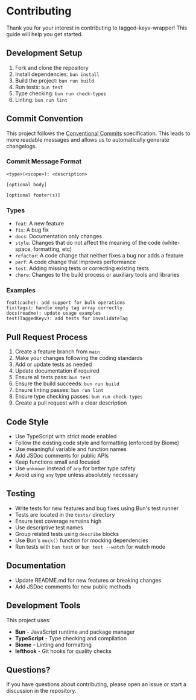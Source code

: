 # Contributing

Thank you for your interest in contributing to tagged-keyv-wrapper! This guide will help you get started.

## Development Setup

1. Fork and clone the repository
2. Install dependencies: `bun install`
3. Build the project: `bun run build`
4. Run tests: `bun test`
5. Type checking: `bun run check-types`
6. Linting: `bun run lint`

## Commit Convention

This project follows the [Conventional Commits](https://www.conventionalcommits.org/) specification. This leads to more readable messages and allows us to automatically generate changelogs.

### Commit Message Format

```
<type>(<scope>): <description>

[optional body]

[optional footer(s)]
```

### Types

- `feat`: A new feature
- `fix`: A bug fix
- `docs`: Documentation only changes
- `style`: Changes that do not affect the meaning of the code (white-space, formatting, etc)
- `refactor`: A code change that neither fixes a bug nor adds a feature
- `perf`: A code change that improves performance
- `test`: Adding missing tests or correcting existing tests
- `chore`: Changes to the build process or auxiliary tools and libraries

### Examples

```
feat(cache): add support for bulk operations
fix(tags): handle empty tag array correctly
docs(readme): update usage examples
test(TaggedKeyv): add tests for invalidateTag
```

## Pull Request Process

1. Create a feature branch from `main`
2. Make your changes following the coding standards
3. Add or update tests as needed
4. Update documentation if required
5. Ensure all tests pass: `bun test`
6. Ensure the build succeeds: `bun run build`
7. Ensure linting passes: `bun run lint`
8. Ensure type checking passes: `bun run check-types`
9. Create a pull request with a clear description

## Code Style

- Use TypeScript with strict mode enabled
- Follow the existing code style and formatting (enforced by Biome)
- Use meaningful variable and function names
- Add JSDoc comments for public APIs
- Keep functions small and focused
- Use `unknown` instead of `any` for better type safety
- Avoid using `any` type unless absolutely necessary

## Testing

- Write tests for new features and bug fixes using Bun's test runner
- Tests are located in the `tests/` directory
- Ensure test coverage remains high
- Use descriptive test names
- Group related tests using `describe` blocks
- Use Bun's `mock()` function for mocking dependencies
- Run tests with `bun test` or `bun test --watch` for watch mode

## Documentation

- Update README.md for new features or breaking changes
- Add JSDoc comments for new public methods

## Development Tools

This project uses:
- **Bun** - JavaScript runtime and package manager
- **TypeScript** - Type checking and compilation
- **Biome** - Linting and formatting
- **lefthook** - Git hooks for quality checks

## Questions?

If you have questions about contributing, please open an issue or start a discussion in the repository.
